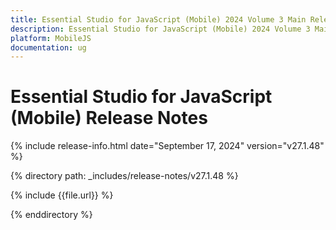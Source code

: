 ```yaml
---
title: Essential Studio for JavaScript (Mobile) 2024 Volume 3 Main Release Release Notes  
description: Essential Studio for JavaScript (Mobile) 2024 Volume 3 Main Release Release Notes  
platform: MobileJS
documentation: ug
---
```


# Essential Studio for JavaScript (Mobile)  Release Notes  

{% include release-info.html date="September 17, 2024"  version="v27.1.48" %}

{% directory path: _includes/release-notes/v27.1.48 %}

{% include {{file.url}} %}

{% enddirectory %}